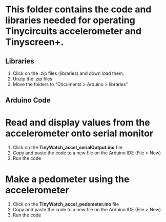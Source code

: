 # This folder contains the code and libraries needed for operating Tinycircuits accelerometer and Tinyscreen+. 

## Libraries
1. Click on the .zip files (libraries) and down load them. 
2. Unzip the .zip files
3. Move the folders to "Documents > Arduino > libraries"

## Arduino Code
# Read and display values from the accelerometer onto serial monitor
1. Click on the **TinyWatch_accel_serialOutput.ino** file
2. Copy and paste the code to a new file on the Arduino IDE (File > New)
3. Run the code

# Make a pedometer using the accelerometer
1. Click on the **TinyWatch_accel_pedometer.ino** file
2. Copy and paste the code to a new file on the Arduino IDE (File > New)
3. Run the code
